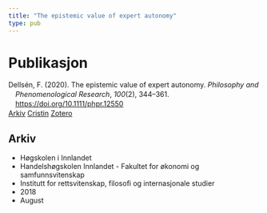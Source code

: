 ```yaml
---
title: "The epistemic value of expert autonomy"
type: pub
---
```

<h1>Publikasjon</h1>
<article id="csl-bib-container-48WBXA62" class="csl-bib-container">
  <div class="csl-bib-body" style="line-height: 1.35; padding-left: 1em; text-indent:-1em;">
  <div class="csl-entry">Dells&#xE9;n, F. (2020). The epistemic value of expert autonomy. <i>Philosophy and Phenomenological Research</i>, <i>100</i>(2), 344&#x2013;361. <a href="https://doi.org/10.1111/phpr.12550">https://doi.org/10.1111/phpr.12550</a></div>
</div>
  <div class="csl-bib-buttons">
    <a href="#taxonomy-article-48WBXA62" class="csl-bib-button">Arkiv</a>
    <a href="https://app.cristin.no/results/show.jsf?id=1600091" alt="Cristin URL" class="csl-bib-button">Cristin</a>
    <a href="http://zotero.org/groups/5022929/items/48WBXA62" alt="Zotero URL" class="csl-bib-button">Zotero</a>
  </div>
  <div id="csl-bib-meta-container-48WBXA62"></div>
</article>
<div id="csl-bib-meta-48WBXA62" class="csl-bib-meta">
  <article id="taxonomy-article-48WBXA62" class="taxonomy-article">
    <h1>Arkiv</h1>
    <ul>
      <li>Høgskolen i Innlandet</li>
      <li>Handelshøgskolen Innlandet - Fakultet for økonomi og samfunnsvitenskap</li>
      <li>Institutt for rettsvitenskap, filosofi og internasjonale studier</li>
      <li>2018</li>
      <li>August</li>
    </ul>
  </article>
</div>
